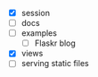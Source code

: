 
* [x] session
* [ ] docs
* [ ] examples
  * [ ] Flaskr blog [ ](http://flask.pocoo.org/docs/0.10/tutorial/introduction/)
* [x] views
* [ ] serving static files
